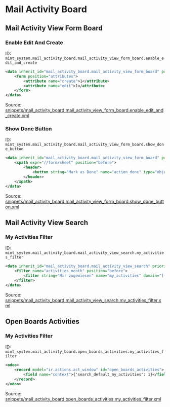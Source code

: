 # Mail Activity Board

## Mail Activity View Form Board

### Enable Edit And Create

ID: `mint_system.mail_activity_board.mail_activity_view_form_board.enable_edit_and_create`

```xml
<data inherit_id="mail_activity_board.mail_activity_view_form_board" priority="50">
    <form position="attributes">
        <attribute name="create">1</attribute>
        <attribute name="edit">1</attribute>
    </form>
</data>

```
Source: [snippets/mail_activity_board.mail_activity_view_form_board.enable_edit_and_create.xml](https://github.com/Mint-System/Odoo-Build/tree/main/snippets/mail_activity_board.mail_activity_view_form_board.enable_edit_and_create.xml)

### Show Done Button

ID: `mint_system.mail_activity_board.mail_activity_view_form_board.show_done_button`

```xml
<data inherit_id="mail_activity_board.mail_activity_view_form_board" priority="50">
    <xpath expr="//form/sheet" position="before">
        <header>
            <button string="Mark as Done" name="action_done" type="object" class="btn-secondary"/>
        </header>
    </xpath>
</data>

```
Source: [snippets/mail_activity_board.mail_activity_view_form_board.show_done_button.xml](https://github.com/Mint-System/Odoo-Build/tree/main/snippets/mail_activity_board.mail_activity_view_form_board.show_done_button.xml)

## Mail Activity View Search

### My Activities Filter

ID: `mint_system.mail_activity_board.mail_activity_view_search.my_activities_filter`

```xml
<data inherit_id="mail_activity_board.mail_activity_view_search" priority="50">
    <filter name="activities_month" position="before">
        <filter string="Mir zugewiesen" name="my_activities" domain="[('user_id', '=', uid)]"/>
    </filter>
</data>

```
Source: [snippets/mail_activity_board.mail_activity_view_search.my_activities_filter.xml](https://github.com/Mint-System/Odoo-Build/tree/main/snippets/mail_activity_board.mail_activity_view_search.my_activities_filter.xml)

## Open Boards Activities

### My Activities Filter

ID: `mint_system.mail_activity_board.open_boards_activities.my_activities_filter`

```xml
<odoo>
    <record model="ir.actions.act_window" id="open_boards_activities">
        <field name="context">{'search_default_my_activities': 1}</field>
    </record>
</odoo>

```
Source: [snippets/mail_activity_board.open_boards_activities.my_activities_filter.xml](https://github.com/Mint-System/Odoo-Build/tree/main/snippets/mail_activity_board.open_boards_activities.my_activities_filter.xml)

